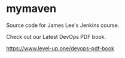 # mymaven
Source code for James Lee's Jenkins course.

Check out our Latest DevOps PDF book.

https://www.level-up.one/devops-pdf-book
